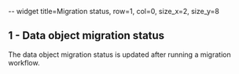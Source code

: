 -- widget title=Migration status, row=1, col=0, size_x=2, size_y=8

## 1 - Data object migration status

The data object migration status is updated after running a migration workflow.